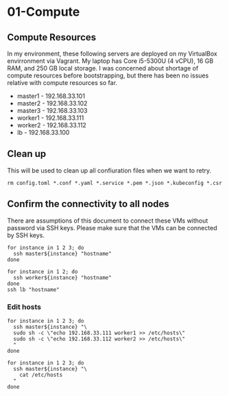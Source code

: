# 01-Compute

## Compute Resources
In my environment, these following servers are deployed on my VirtualBox envirronment via Vagrant.
My laptop has Core i5-5300U (4 vCPU), 16 GB RAM, and 250 GB local storage.
I was concerned about shortage of compute resources before bootstrapping, but there has been no issues relative with 
compute resources so far.

- master1 - 192.168.33.101
- master2 - 192.168.33.102
- master3 - 192.168.33.103
- worker1 - 192.168.33.111
- worker2 - 192.168.33.112
- lb - 192.168.33.100

## Clean up
This will be used to clean up all confiuration files when we want to retry.

```
rm config.toml *.conf *.yaml *.service *.pem *.json *.kubeconfig *.csr
```

## Confirm the connectivity to all nodes
There are assumptions of this document to connect these VMs without password via SSH keys.
Please make sure that the VMs can be connected by SSH keys.

```
for instance in 1 2 3; do
  ssh master${instance} "hostname"
done
```
```
for instance in 1 2; do
  ssh worker${instance} "hostname"
done
ssh lb "hostname"
```
### Edit hosts

```
for instance in 1 2 3; do
  ssh master${instance} "\
  sudo sh -c \"echo 192.168.33.111 worker1 >> /etc/hosts\"
  sudo sh -c \"echo 192.168.33.112 worker2 >> /etc/hosts\"
  "
done
```
```
for instance in 1 2 3; do
  ssh master${instance} "\
    cat /etc/hosts
  "
done
```

